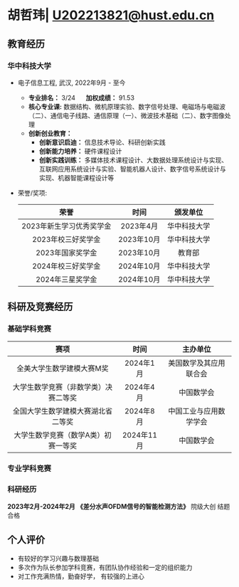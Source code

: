 # 胡哲玮| U202213821@hust.edu.cn

##  <i class="fa fa-school" aria-hidden="true"></i> 教育经历

### <i class="fa fa-university" aria-hidden="true"></i>华中科技大学

* 电子信息工程, 武汉, 2022年9月 - 至今
  * **专业排名：** 3/24 &nbsp;&nbsp;&nbsp;&nbsp; **加权成绩：** 91.53
  * **核心专业课:** 数据结构、微机原理实验、数字信号处理、电磁场与电磁波（二）、通信电子线路、通信原理（一）、微波技术基础（二）、数字图像处理
  * **创新创业教育：**
    * **创新意识启迪：** 信息技术导论、科研创新实践
    * **创新能力培养：** 硬件课程设计
    * **创新实践训练：** 多媒体技术课程设计、大数据处理系统设计与实现、互联网应用系统设计与实验、智能机器人设计、数字信号系统设计与实现、机器智能课程设计等

* 荣誉/奖项:

  | 荣誉 | 时间 | 颁发单位 |
  | :---: | :--: | :---: |
  | 2023年新生学习优秀奖学金 | 2023年4月 | 华中科技大学 |
  | 2023年校三好奖学金 | 2023年10月 | 华中科技大学 |
  | 2023年国家奖学金 | 2023年10月 | 教育部 |
  | 2024年校三好奖学金 | 2024年10月 | 华中科技大学 |
  | 2024年三星奖学金 | 2024年10月 | 华中科技大学 |




##  <i class="fa fa-book" aria-hidden="true"></i> 科研及竞赛经历
### <i class="fa fa-trophy" aria-hidden="true"></i>基础学科竞赛

| 赛项 | 时间 | 主办单位 |
| :---: | :--: | :---: |
| 全美大学生数学建模大赛M奖 | 2024年1月 | 美国数学及其应用联合会 |
| 大学生数学竞赛（非数学类）决赛二等奖 | 2024年4月 | 中国数学会 |
| 全国大学生数学建模大赛湖北省二等奖 | 2024年8月 |  中国工业与应用数学学会 |
| 大学生数学竞赛（数学A类）初赛一等奖 | 2024年11月 | 中国数学会 |

### <i class="fa fa-certificate" aria-hidden="true"></i>专业学科竞赛



### <i class="fa fa-chart-line" aria-hidden="true"></i>科研经历
**2023年2月-2024年2月** **《差分水声OFDM信号的智能检测方法》** 院级大创 结题合格 

##  <i class="fa fa-tasks" aria-hidden="true"></i> 个人评价

* 有较好的学习兴趣与数理基础
* 多次作为队长参加学科竞赛，有团队协作经验和一定的组织能力
* 对工作充满热情，勤奋好学， 有较强的上进心